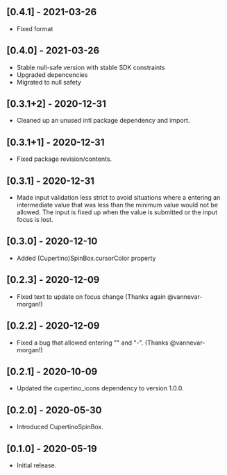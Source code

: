 ## [0.4.1] - 2021-03-26

* Fixed format

## [0.4.0] - 2021-03-26

* Stable null-safe version with stable SDK constraints
* Upgraded depencencies
* Migrated to null safety

## [0.3.1+2] - 2020-12-31

* Cleaned up an unused intl package dependency and import.

## [0.3.1+1] - 2020-12-31

* Fixed package revision/contents.

## [0.3.1] - 2020-12-31

* Made input validation less strict to avoid situations where a entering
  an intermediate value that was less than the minimum value would not be
  allowed. The input is fixed up when the value is submitted or the input
  focus is lost.

## [0.3.0] - 2020-12-10

* Added (Cupertino)SpinBox.cursorColor property

## [0.2.3] - 2020-12-09

* Fixed text to update on focus change (Thanks again @vannevar-morgan!)

## [0.2.2] - 2020-12-09

* Fixed a bug that allowed entering "" and "-". (Thanks @vannevar-morgan!)

## [0.2.1] - 2020-10-09

* Updated the cupertino_icons dependency to version 1.0.0.

## [0.2.0] - 2020-05-30

* Introduced CupertinoSpinBox.

## [0.1.0] - 2020-05-19

* Initial release.
